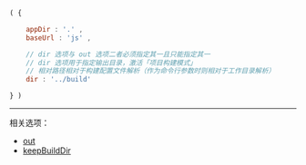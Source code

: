 ```js
( {

    appDir : '.' ,
    baseUrl : 'js' ,

    // dir 选项与 out 选项二者必须指定其一且只能指定其一
    // dir 选项用于指定输出目录，激活「项目构建模式」
    // 相对路径相对于构建配置文件解析（作为命令行参数时则相对于工作目录解析）
    dir : '../build'

} )
```

---

相关选项：

- [out](./out.md)
- [keepBuildDir](./keepBuildDir.md)
